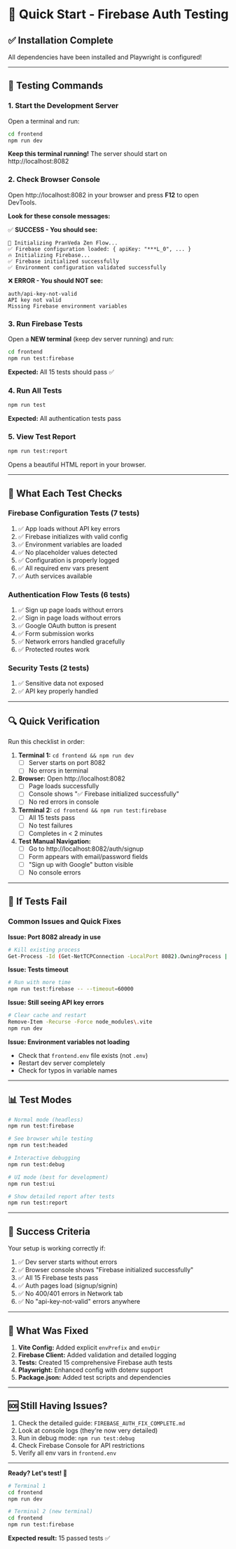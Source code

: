 # 🚀 Quick Start - Firebase Auth Testing

## ✅ Installation Complete

All dependencies have been installed and Playwright is configured!

---

## 🧪 Testing Commands

### **1. Start the Development Server**

Open a terminal and run:

```bash
cd frontend
npm run dev
```

**Keep this terminal running!** The server should start on http://localhost:8082

### **2. Check Browser Console**

Open http://localhost:8082 in your browser and press **F12** to open DevTools.

**Look for these console messages:**

✅ **SUCCESS - You should see:**
```
🚀 Initializing PranVeda Zen Flow...
✅ Firebase configuration loaded: { apiKey: "***L_0", ... }
🔥 Initializing Firebase...
✅ Firebase initialized successfully
✅ Environment configuration validated successfully
```

❌ **ERROR - You should NOT see:**
```
auth/api-key-not-valid
API key not valid
Missing Firebase environment variables
```

### **3. Run Firebase Tests**

Open a **NEW terminal** (keep dev server running) and run:

```bash
cd frontend
npm run test:firebase
```

**Expected:** All 15 tests should pass ✅

### **4. Run All Tests**

```bash
npm run test
```

**Expected:** All authentication tests pass

### **5. View Test Report**

```bash
npm run test:report
```

Opens a beautiful HTML report in your browser.

---

## 🎯 What Each Test Checks

### Firebase Configuration Tests (7 tests)
1. ✅ App loads without API key errors
2. ✅ Firebase initializes with valid config
3. ✅ Environment variables are loaded
4. ✅ No placeholder values detected
5. ✅ Configuration is properly logged
6. ✅ All required env vars present
7. ✅ Auth services available

### Authentication Flow Tests (6 tests)
1. ✅ Sign up page loads without errors
2. ✅ Sign in page loads without errors
3. ✅ Google OAuth button is present
4. ✅ Form submission works
5. ✅ Network errors handled gracefully
6. ✅ Protected routes work

### Security Tests (2 tests)
1. ✅ Sensitive data not exposed
2. ✅ API key properly handled

---

## 🔍 Quick Verification

Run this checklist in order:

1. **Terminal 1:** `cd frontend && npm run dev`
   - [ ] Server starts on port 8082
   - [ ] No errors in terminal

2. **Browser:** Open http://localhost:8082
   - [ ] Page loads successfully
   - [ ] Console shows "✅ Firebase initialized successfully"
   - [ ] No red errors in console

3. **Terminal 2:** `cd frontend && npm run test:firebase`
   - [ ] All 15 tests pass
   - [ ] No test failures
   - [ ] Completes in < 2 minutes

4. **Test Manual Navigation:**
   - [ ] Go to http://localhost:8082/auth/signup
   - [ ] Form appears with email/password fields
   - [ ] "Sign up with Google" button visible
   - [ ] No console errors

---

## 🐛 If Tests Fail

### Common Issues and Quick Fixes

**Issue: Port 8082 already in use**
```bash
# Kill existing process
Get-Process -Id (Get-NetTCPConnection -LocalPort 8082).OwningProcess | Stop-Process -Force
```

**Issue: Tests timeout**
```bash
# Run with more time
npm run test:firebase -- --timeout=60000
```

**Issue: Still seeing API key errors**
```bash
# Clear cache and restart
Remove-Item -Recurse -Force node_modules\.vite
npm run dev
```

**Issue: Environment variables not loading**
- Check that `frontend.env` file exists (not `.env`)
- Restart dev server completely
- Check for typos in variable names

---

## 📊 Test Modes

```bash
# Normal mode (headless)
npm run test:firebase

# See browser while testing
npm run test:headed

# Interactive debugging
npm run test:debug

# UI mode (best for development)
npm run test:ui

# Show detailed report after tests
npm run test:report
```

---

## 🎉 Success Criteria

Your setup is working correctly if:

1. ✅ Dev server starts without errors
2. ✅ Browser console shows "Firebase initialized successfully"
3. ✅ All 15 Firebase tests pass
4. ✅ Auth pages load (signup/signin)
5. ✅ No 400/401 errors in Network tab
6. ✅ No "api-key-not-valid" errors anywhere

---

## 📝 What Was Fixed

1. **Vite Config:** Added explicit `envPrefix` and `envDir`
2. **Firebase Client:** Added validation and detailed logging
3. **Tests:** Created 15 comprehensive Firebase auth tests
4. **Playwright:** Enhanced config with dotenv support
5. **Package.json:** Added test scripts and dependencies

---

## 🆘 Still Having Issues?

1. Check the detailed guide: `FIREBASE_AUTH_FIX_COMPLETE.md`
2. Look at console logs (they're now very detailed)
3. Run in debug mode: `npm run test:debug`
4. Check Firebase Console for API restrictions
5. Verify all env vars in `frontend.env`

---

**Ready? Let's test! 🚀**

```bash
# Terminal 1
cd frontend
npm run dev

# Terminal 2 (new terminal)
cd frontend
npm run test:firebase
```

**Expected result:** 15 passed tests ✅

